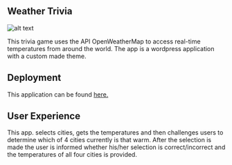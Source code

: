 ## Weather Trivia


![alt text][logo]


[logo]: https://github.com/mattkrebs1974/WeatherTrivia/blob/master/TriviaChallenge%20copy.png

This trivia game uses the API OpenWeatherMap to access real-time temperatures from around the world. The app is a wordpress application with a custom made theme. 

## Deployment 

This application can be found [here.](https://polar-mesa-76312.herokuapp.com/)

## User Experience
This app. selects cities, gets the temperatures and then challenges users to determine which of 4 cities currently is that warm. After the selection is made the user is informed whether his/her selection is correct/incorrect and the temperatures of all four cities is provided. 


